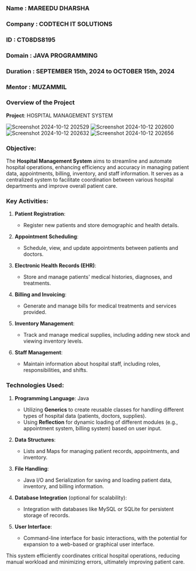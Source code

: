 ### Name : MAREEDU DHARSHA
### Company : CODTECH IT SOLUTIONS
### ID : CT08DS8195
### Domain : JAVA PROGRAMMING
### Duration : SEPTEMBER 15th, 2024 to OCTOBER 15th, 2024
### Mentor : MUZAMMIL

### Overview of the Project

**Project**: HOSPITAL MANAGEMENT SYSTEM

![Screenshot 2024-10-12 202529](https://github.com/user-attachments/assets/0eec83e2-800c-40ea-8586-084e2838868f)
![Screenshot 2024-10-12 202600](https://github.com/user-attachments/assets/03782311-42fd-4fbe-a3e8-303acf478ff7)
![Screenshot 2024-10-12 202632](https://github.com/user-attachments/assets/5097b071-0865-46c7-9201-39e748d6638a)
![Screenshot 2024-10-12 202656](https://github.com/user-attachments/assets/e7e1b529-7ef5-4b88-837d-c8447588c1d4)

### Objective:
The **Hospital Management System** aims to streamline and automate hospital operations, enhancing efficiency and accuracy in managing patient data, appointments, billing, inventory, and staff information. It serves as a centralized system to facilitate coordination between various hospital departments and improve overall patient care.

### Key Activities:
1. **Patient Registration**:
   - Register new patients and store demographic and health details.
   
2. **Appointment Scheduling**:
   - Schedule, view, and update appointments between patients and doctors.
   
3. **Electronic Health Records (EHR)**:
   - Store and manage patients' medical histories, diagnoses, and treatments.
   
4. **Billing and Invoicing**:
   - Generate and manage bills for medical treatments and services provided.
   
5. **Inventory Management**:
   - Track and manage medical supplies, including adding new stock and viewing inventory levels.
   
6. **Staff Management**:
   - Maintain information about hospital staff, including roles, responsibilities, and shifts.

### Technologies Used:
1. **Programming Language**: Java
   - Utilizing **Generics** to create reusable classes for handling different types of hospital data (patients, doctors, supplies).
   - Using **Reflection** for dynamic loading of different modules (e.g., appointment system, billing system) based on user input.
   
2. **Data Structures**: 
   - Lists and Maps for managing patient records, appointments, and inventory.
   
3. **File Handling**:
   - Java I/O and Serialization for saving and loading patient data, inventory, and billing information.
   
4. **Database Integration** (optional for scalability):
   - Integration with databases like MySQL or SQLite for persistent storage of records.
   
5. **User Interface**: 
   - Command-line interface for basic interactions, with the potential for expansion to a web-based or graphical user interface.

This system efficiently coordinates critical hospital operations, reducing manual workload and minimizing errors, ultimately improving patient care.
